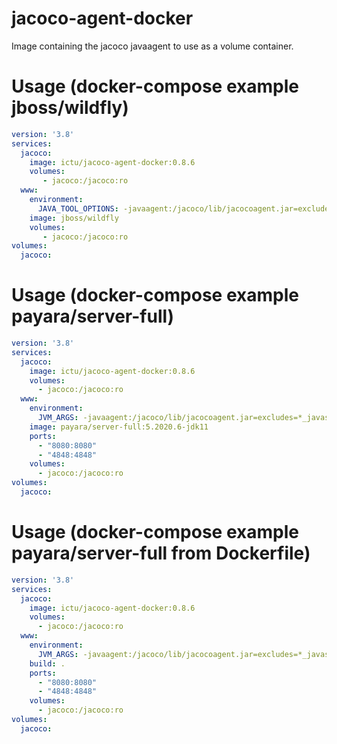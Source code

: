 # jacoco-agent-docker

Image containing the jacoco javaagent to use as a volume container.

# Usage (docker-compose example jboss/wildfly)

```yaml
version: '3.8'
services:
  jacoco:
    image: ictu/jacoco-agent-docker:0.8.6
    volumes:
       - jacoco:/jacoco:ro
  www:
    environment:
      JAVA_TOOL_OPTIONS: -javaagent:/jacoco/lib/jacocoagent.jar=excludes=*_javassit_*:javax.xml.soap.*:oasis.*,output=tcpserver,address=*
    image: jboss/wildfly
    volumes:
       - jacoco:/jacoco:ro
volumes:
  jacoco:

```

# Usage (docker-compose example payara/server-full)
```yaml
version: '3.8'
services:
  jacoco:
    image: ictu/jacoco-agent-docker:0.8.6
    volumes:
      - jacoco:/jacoco:ro
  www:
    environment:
      JVM_ARGS: -javaagent:/jacoco/lib/jacocoagent.jar=excludes=*_javassit_*:javax.xml.soap.*:oasis.*,output=tcpserver,address=*
    image: payara/server-full:5.2020.6-jdk11
    ports:
      - "8080:8080"
      - "4848:4848"
    volumes:
      - jacoco:/jacoco:ro
volumes:
  jacoco:
```

#  Usage (docker-compose example payara/server-full from Dockerfile)
```yaml
version: '3.8'
services:
  jacoco:
    image: ictu/jacoco-agent-docker:0.8.6
    volumes:
      - jacoco:/jacoco:ro
  www:
    environment:
      JVM_ARGS: -javaagent:/jacoco/lib/jacocoagent.jar=excludes=*_javassit_*:javax.xml.soap.*:oasis.*,output=tcpserver,address=*
    build: .
    ports:
      - "8080:8080"
      - "4848:4848"
    volumes:
      - jacoco:/jacoco:ro
volumes:
  jacoco:

```
